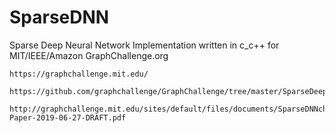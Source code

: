 # SparseDNN
Sparse Deep Neural Network Implementation written in c_c++ for MIT/IEEE/Amazon GraphChallenge.org

    https://graphchallenge.mit.edu/

    https://github.com/graphchallenge/GraphChallenge/tree/master/SparseDeepNeuralNetwork

    http://graphchallenge.mit.edu/sites/default/files/documents/SparseDNNchallenge-Paper-2019-06-27-DRAFT.pdf
